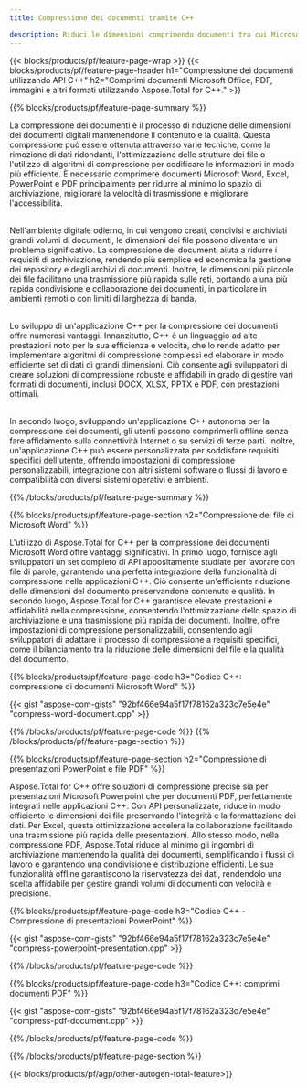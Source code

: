 ```yaml
---
title: Compressione dei documenti tramite C++

description: Riduci le dimensioni comprimendo documenti tra cui Microsoft Word, Excel, PowerPoint, PDF e immagini tramite la tua applicazione C++. Testare il risultato della compressione online.
---
```


{{< blocks/products/pf/feature-page-wrap >}}
{{< blocks/products/pf/feature-page-header h1="Compressione dei documenti utilizzando API C++" h2="Comprimi documenti Microsoft Office, PDF, immagini e altri formati utilizzando Aspose.Total for C++." >}}

{{% blocks/products/pf/feature-page-summary %}}

La compressione dei documenti è il processo di riduzione delle dimensioni dei documenti digitali mantenendone il contenuto e la qualità. Questa compressione può essere ottenuta attraverso varie tecniche, come la rimozione di dati ridondanti, l'ottimizzazione delle strutture dei file o l'utilizzo di algoritmi di compressione per codificare le informazioni in modo più efficiente. È necessario comprimere documenti Microsoft Word, Excel, PowerPoint e PDF principalmente per ridurre al minimo lo spazio di archiviazione, migliorare la velocità di trasmissione e migliorare l'accessibilità.<br /><br />

Nell'ambiente digitale odierno, in cui vengono creati, condivisi e archiviati grandi volumi di documenti, le dimensioni dei file possono diventare un problema significativo. La compressione dei documenti aiuta a ridurre i requisiti di archiviazione, rendendo più semplice ed economica la gestione dei repository e degli archivi di documenti. Inoltre, le dimensioni più piccole dei file facilitano una trasmissione più rapida sulle reti, portando a una più rapida condivisione e collaborazione dei documenti, in particolare in ambienti remoti o con limiti di larghezza di banda.<br /><br />

Lo sviluppo di un'applicazione C++ per la compressione dei documenti offre numerosi vantaggi. Innanzitutto, C++ è un linguaggio ad alte prestazioni noto per la sua efficienza e velocità, che lo rende adatto per implementare algoritmi di compressione complessi ed elaborare in modo efficiente set di dati di grandi dimensioni. Ciò consente agli sviluppatori di creare soluzioni di compressione robuste e affidabili in grado di gestire vari formati di documenti, inclusi DOCX, XLSX, PPTX e PDF, con prestazioni ottimali.<br /><br />

In secondo luogo, sviluppando un'applicazione C++ autonoma per la compressione dei documenti, gli utenti possono comprimerli offline senza fare affidamento sulla connettività Internet o su servizi di terze parti. Inoltre, un'applicazione C++ può essere personalizzata per soddisfare requisiti specifici dell'utente, offrendo impostazioni di compressione personalizzabili, integrazione con altri sistemi software o flussi di lavoro e compatibilità con diversi sistemi operativi e ambienti.

{{% /blocks/products/pf/feature-page-summary  %}}

{{% blocks/products/pf/feature-page-section  h2="Compressione dei file di Microsoft Word" %}}

L'utilizzo di Aspose.Total for C++ per la compressione dei documenti Microsoft Word offre vantaggi significativi. In primo luogo, fornisce agli sviluppatori un set completo di API appositamente studiate per lavorare con file di parole, garantendo una perfetta integrazione della funzionalità di compressione nelle applicazioni C++. Ciò consente un'efficiente riduzione delle dimensioni del documento preservandone contenuto e qualità. In secondo luogo, Aspose.Total for C++ garantisce elevate prestazioni e affidabilità nella compressione, consentendo l'ottimizzazione dello spazio di archiviazione e una trasmissione più rapida dei documenti. Inoltre, offre impostazioni di compressione personalizzabili, consentendo agli sviluppatori di adattare il processo di compressione a requisiti specifici, come il bilanciamento tra la riduzione delle dimensioni del file e la qualità del documento.

{{% blocks/products/pf/feature-page-code h3="Codice C++: compressione di documenti Microsoft Word" %}}

{{< gist "aspose-com-gists" "92bf466e94a5f17f78162a323c7e5e4e" "compress-word-document.cpp" >}}

{{% /blocks/products/pf/feature-page-code  %}}
{{% /blocks/products/pf/feature-page-section %}}

{{% blocks/products/pf/feature-page-section  h2="Compressione di presentazioni PowerPoint e file PDF" %}}

Aspose.Total for C++ offre soluzioni di compressione precise sia per presentazioni Microsoft Powerpoint che per documenti PDF, perfettamente integrati nelle applicazioni C++. Con API personalizzate, riduce in modo efficiente le dimensioni dei file preservando l'integrità e la formattazione dei dati. Per Excel, questa ottimizzazione accelera la collaborazione facilitando una trasmissione più rapida delle presentazioni. Allo stesso modo, nella compressione PDF, Aspose.Total riduce al minimo gli ingombri di archiviazione mantenendo la qualità dei documenti, semplificando i flussi di lavoro e garantendo una condivisione e distribuzione efficienti. Le sue funzionalità offline garantiscono la riservatezza dei dati, rendendolo una scelta affidabile per gestire grandi volumi di documenti con velocità e precisione. 

{{% blocks/products/pf/feature-page-code h3="Codice C++ - Compressione di presentazioni PowerPoint" %}}

{{< gist "aspose-com-gists" "92bf466e94a5f17f78162a323c7e5e4e" "compress-powerpoint-presentation.cpp" >}}

{{% /blocks/products/pf/feature-page-code  %}}

{{% blocks/products/pf/feature-page-code h3="Codice C++: comprimi documenti PDF" %}}

{{< gist "aspose-com-gists" "92bf466e94a5f17f78162a323c7e5e4e" "compress-pdf-document.cpp" >}}

{{% /blocks/products/pf/feature-page-code  %}}

{{% /blocks/products/pf/feature-page-section %}}

{{< blocks/products/pf/agp/other-autogen-total-feature>}}